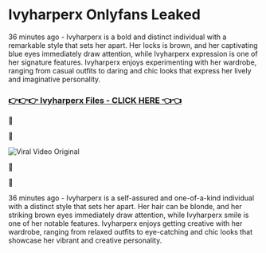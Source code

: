 # Ivyharperx Onlyfans Leaked

<p>36 minutes ago - Ivyharperx is a bold and distinct individual with a remarkable style that sets her apart. Her locks is brown, and her captivating blue eyes immediately draw attention, while Ivyharperx expression is one of her signature features. Ivyharperx enjoys experimenting with her wardrobe, ranging from casual outfits to daring and chic looks that express her lively and imaginative personality.</p><p>
<h3><a href="https://fansleaks.com-getfree.pro/ivyharperx" rel="nofollow">👉👉👉 Ivyharperx Files - CLICK HERE 👈👈</a></h3>
<p>🔻</p>
<p>🔻</p> <p>
<a href="https://fansleaks.com-getfree.pro/ivyharperx" rel="nofollow"><img src="https://i.imgur.com/0ZbtXZ5.gif" alt="Viral Video Original" style="max-width: 100%; display: inline-block;" data-target="animated-image.originalImage"></a>
<p>🔻</p>
<p>🔻</p> <p>36 minutes ago - Ivyharperx is a self-assured and one-of-a-kind individual with a distinct style that sets her apart. Her hair can be blonde, and her striking brown eyes immediately draw attention, while Ivyharperx smile is one of her notable features. Ivyharperx enjoys getting creative with her wardrobe, ranging from relaxed outfits to eye-catching and chic looks that showcase her vibrant and creative personality.</p>
